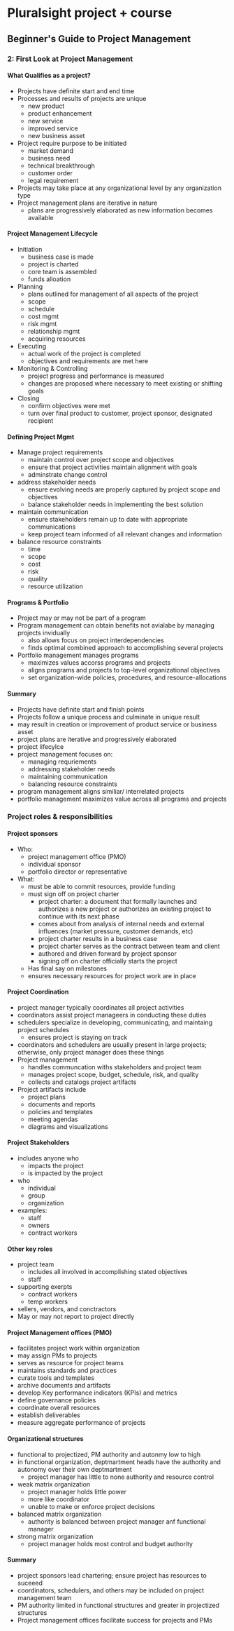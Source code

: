 # Pluralsight project + course

## Beginner's Guide to Project Management

### 2: First Look at Project Management

#### What Qualifies as a project?
- Projects have definite start and end time
- Processes and results of projects are unique
  - new product
  - product enhancement
  - new service
  - improved service
  - new business asset
- Project require purpose to be initiated
  - market demand
  - business need
  - technical breakthrough
  - customer order
  - legal requirement 
- Projects may take place at any organizational level by any organization type
- Project management plans are iterative in nature
  - plans are progressively elaborated as new information becomes available

#### Project Management Lifecycle
- Initiation
  - business case is made
  - project is charted
  - core team is assembled
  - funds alloation
- Planning
  - plans outlined for management of all aspects of the project 
  - scope
  - schedule
  - cost mgmt
  - risk mgmt
  - relationship mgmt
  - acquiring resources
- Executing
  - actual work of the project is completed
  - objectives and requirements are met here
- Monitoring & Controlling
  - project progress and performance is measured
  - changes are proposed where necessary to meet existing or shifting goals
- Closing
  - confirm objectives were met
  - turn over final product to customer, project sponsor, designated recipient

#### Defining Project Mgmt
- Manage project requirements
  - maintain control over project scope and objectives
  - ensure that project activities maintain alignment with goals
  - adminstrate change control
- address stakeholder needs
  - ensure evolving needs are properly captured by project scope and objectives
  - balance stakeholder needs in implementing the best solution 
- maintain communication
  - ensure stakeholders remain up to date with appropriate communications 
  - keep project team informed of all relevant changes and information
- balance resource constraints
  - time
  - scope
  - cost
  - risk
  - quality
  - resource utilization

#### Programs & Portfolio
- Project may or may not be part of a program
- Program management can obtain benefits not avialabe by managing projects invidually
  - also allows focus on project interdependencies
  - finds optimal combined approach to accomplishing several projects
- Portfolio management manages programs
  - maximizes values accorss programs and projects
  - aligns programs and projects to top-level organizational objectives
  - set organization-wide policies, procedures, and resource-allocations

#### Summary
- Projects have definite start and finish points
- Projects follow a unique process and culminate in unique result
- may result in creation or improvement of product service or business asset
- project plans are iterative and progressively elaborated
- project lifecylce
- project management focuses on:
  - managing requriements
  - addressing stakeholder needs
  - maintaining communication
  - balancing resource constraints
- program management aligns similiar/ interrelated projects
- portfolio management maximizes value across all programs and projects

### Project roles & responsibilities

#### Project sponsors
- Who:
  - project management office (PMO)
  - individual sponsor
  - portfolio director or representative
- What:
  - must be able to commit resources, provide funding
  - must sign off on project charter
    - project charter: a document that formally launches and authorizes a new project or authorizes an existing project to continue with its next phase
    - comes about from analysis of internal needs and external influences (market pressure, customer demands, etc)
    - project charter results in a business case
    - project charter serves as the contract between team and client
    - authored and driven forward by project sponsor
    - signing off on charter officially starts the project
  - Has final say on milestones
  - ensures necessary resources for project work are in place

#### Project Coordination
- project manager typically coordinates all project activities
- coordinators assist project manageers in conducting these duties
- schedulers specialize in developing, communicating, and maintaing project schedules
  - ensures project is staying on track
- coordinators and schedulers are usually present in large projects; otherwise, only project manager does these things
- Project management
  - handles communcation withs stakeholders and project team
  - manages project scope, budget, schedule, risk, and quality
  - collects and catalogs project artifacts
- Project artifacts include
  - project plans
  - documents and reports
  - policies and templates
  - meeting agendas
  - diagrams and visualizations

#### Project Stakeholders
- includes anyone who
  - impacts the project
  - is impacted by the project
- who
  - individual
  - group
  - organization
- examples:
  - staff
  - owners
  - contract workers

#### Other key roles
- project team
  - includes all involved in accomplishing stated objectives
  - staff
- supporting exerpts
  - contract workers
  - temp workers
- sellers, vendors, and conctractors
- May or may not report to project directly

#### Project Management offices (PMO)
- facilitates project work within organization
- may assign PMs to projects
- serves as resource for project teams
- maintains standards and practices
- curate tools and templates
- archive documents and artifacts
- develop Key performance indicators (KPIs) and metrics
- define governance policies
- coordinate overall resources
- establish deliverables
- measure aggregate performance of projects

#### Organizational structures
- functional to projectized, PM authority and autonmy low to high
- in functional organization, deptmartment heads have the authority and autonomy over their own deptmartment
  - project manager has little to none authority and resource control
- weak matrix organization
  - project manager holds little power
  - more like coordinator
  - unable to make or enforce project decisions
- balanced matrix organization
  - authority is balanced between project manager anf functional manager
- strong matrix organization
  - project manager holds most control and budget authority

#### Summary
- project sponsors lead chartering; ensure project has resources to suceeed
- coordinators, schedulers, and others may be included on project management team
- PM authority limited in functional structures and greater in projectized structures
- Project management offices facilitate success for projects and PMs
